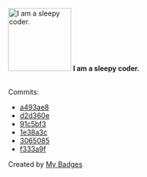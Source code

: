 <img src="https://my-badges.github.io/my-badges/sleepy-coder.png" alt="I am a sleepy coder." title="I am a sleepy coder." width="128">
<strong>I am a sleepy coder.</strong>
<br><br>

Commits:

- <a href="https://github.com/aliaghdam/gutenberg/commit/a493ae8f2aa65468dd6982608bd06e9e67cf1027">a493ae8</a>
- <a href="https://github.com/aliaghdam/gutenberg/commit/d2d360ed5f200980da1e4935210129bb2c7465f8">d2d360e</a>
- <a href="https://github.com/aliaghdam/gutenberg/commit/91c5bf3f8f0b406c72d703338a1aaf007d8d23b6">91c5bf3</a>
- <a href="https://github.com/aliaghdam/gutenberg/commit/1e38a3cc3ddafe4acce3dc1553843af066496105">1e38a3c</a>
- <a href="https://github.com/aliaghdam/gutenberg/commit/306508531231ad1bbbc64c6b0bab4d9f23396489">3065085</a>
- <a href="https://github.com/aliaghdam/gutenberg/commit/f333a9fdb9d1dca113354ddbe8149b9bdee76c47">f333a9f</a>


Created by <a href="https://github.com/my-badges/my-badges">My Badges</a>